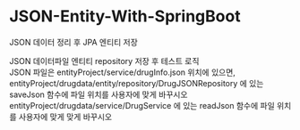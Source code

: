 # JSON-Entity-With-SpringBoot
JSON 데이터 정리 후 JPA 엔티티 저장

JSON 데이터파일 엔티티 repository 저장 후 테스트 로직<br>
JSON 파일은 entityProject/service/drugInfo.json 위치에 있으면,<br>
entityProject/drugdata/entity/repository/DrugJSONRepository 에 있는 saveJson 함수에 파일 위치를 사용자에 맞게 바꾸시오<br>
entityProject/drugdata/service/DrugService 에 있는 readJson 함수에 파일 위치를 사용자에 맞게 맞게 바꾸시오